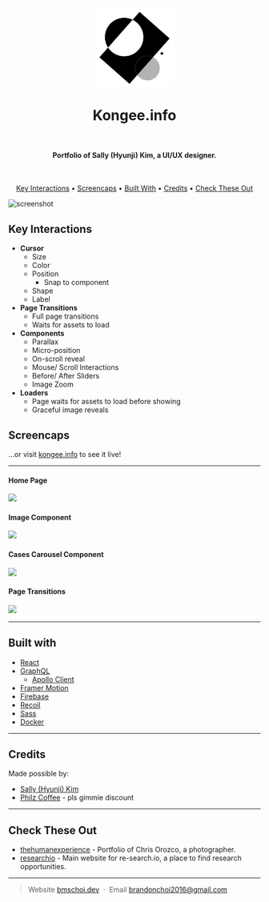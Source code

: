 
<h1 align="center">
  <br>
  <a href="https://kongee.info/"><img src="https://github.com/awesomechoi11/kongee/blob/main/public/logo512.png?raw=true" alt="Markdownify" width="160"></a>
  <br>
  <br>
  Kongee.info
  <br>
  <br>
</h1>

<h4 align="center">Portfolio of Sally (Hyunji) Kim, a UI/UX designer. </h4>
<br>


<p align="center">
  <a href="#key-interactions">Key Interactions</a> •
  <a href="#screencaps">Screencaps</a> •
  <a href="#built-with">Built With</a> •
  <a href="#credits">Credits</a> •
  <a href="#check-these-out">Check These Out</a>
</p>

![screenshot](https://cdn.bmschoi.dev/kongee/readme/homepage.gif)

## Key Interactions

* **Cursor**
    - Size
    - Color
    - Position
    	- Snap to component
    - Shape
    - Label
* **Page Transitions**
    - Full page transitions
    - Waits for assets to load
* **Components**
	- Parallax
    - Micro-position
    - On-scroll reveal
    - Mouse/ Scroll Interactions
    - Before/ After Sliders
    - Image Zoom
* **Loaders**
    - Page waits for assets to load before showing
    - Graceful image reveals




## Screencaps
...or visit [kongee.info](https://kongee.info/) to see it live!

---
#### **Home Page**
![](https://cdn.bmschoi.dev/kongee/readme/homepage.gif)

#### **Image Component**
![](https://cdn.bmschoi.dev/kongee/readme/image%20interaction.gif)

#### **Cases Carousel Component**
![](https://cdn.bmschoi.dev/kongee/readme/casescarousel.gif)

#### **Page Transitions**
![](https://cdn.bmschoi.dev/kongee/readme/page%20transitions.gif)

---
## Built with 

- [React](https://github.com/facebook/react)
- [GraphQL](https://github.com/graphql/graphql-js)
	- [Apollo Client](http://getbootstrap.com/)
- [Framer Motion](https://github.com/framer/motion)
- [Firebase](https://github.com/firebase/firebase-js-sdk)
- [Recoil](https://github.com/facebookexperimental/Recoil)
- [Sass](https://github.com/sass/node-sass)
- [Docker](https://www.docker.com/)
---

## Credits

Made possible by:

- [Sally (Hyunji) Kim](https://kongee.info/)
- [Philz Coffee](https://www.philzcoffee.com/) - pls gimmie discount


---
## Check These Out

- [thehumanexperience](https://github.com/awesomechoi11/thehumanexperience) - Portfolio of Chris Orozco, a photographer.
- [researchio](https://github.com/awesomechoi11/researchio) - Main website for re-search.io, a place to find research opportunities.

---

> Website [bmschoi.dev](https://bmschoi.dev) &nbsp;&middot;&nbsp;
> Email [brandonchoi2016@gmail.com](mailto:brandonchoi2016@gmail.com)

